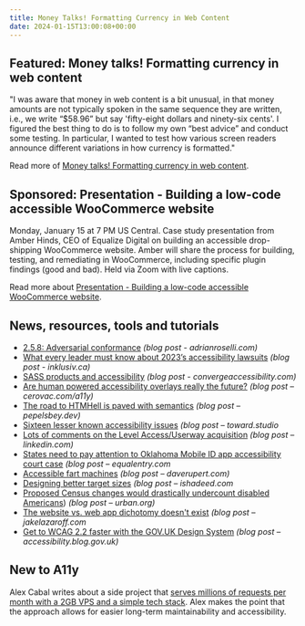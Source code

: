 ```yaml
---
title: Money Talks! Formatting Currency in Web Content
date: 2024-01-15T13:00:08+00:00
---
```


## Featured: Money talks! Formatting currency in web content

"I was aware that money in web content is a bit unusual, in that money amounts are not typically spoken in the same sequence they are written, i.e., we write “$58.96” but say 'fifty-eight dollars and ninety-six cents'. I figured the best thing to do is to follow my own “best advice” and conduct some testing. In particular, I wanted to test how various screen readers announce different variations in how currency is formatted."

Read more of [Money talks! Formatting currency in web content](https://www.tpgi.com/money-talks-formatting-currency-in-web-content/).

## Sponsored: Presentation - Building a low-code accessible WooCommerce website

Monday, January 15 at 7 PM US Central. Case study presentation from Amber Hinds, CEO of Equalize Digital on building an accessible drop-shipping WooCommerce website. Amber will share the process for building, testing, and remediating in WooCommerce, including specific plugin findings (good and bad). Held via Zoom with live captions.

Read more about [Presentation - Building a low-code accessible WooCommerce website](https://us02web.zoom.us/webinar/register/2717023094808/WN_u818UiW0S12bqPoxWu5Rng).

## News, resources, tools and tutorials

- [2.5.8: Adversarial conformance](https://adrianroselli.com/2023/12/2-5-8-adversarial-conformance.html) *(blog post - adrianroselli.com)*
- [What every leader must know about 2023’s accessibility lawsuits](https://inklusiv.ca/what-every-leader-must-know-about-2023s-accessibility-lawsuits/) *(blog post - inklusiv.ca)*
- [SASS products and accessibility](https://convergeaccessibility.com/2024/01/08/saas-products-and-accessibility/) *(blog post - convergeaccessibility.com)*
- [Are human powered accessibility overlays really the future?](https://cerovac.com/a11y/2024/01/are-human-powered-accessibility-overlays-really-the-future/) *(blog post – cerovac.com/a11y)*
- [The road to HTMHell is paved with semantics](https://pepelsbey.dev/articles/road-to-htmhell/) *(blog post – pepelsbey.dev)*
- [Sixteen lesser known accessibility issues](https://toward.studio/latest/16-lesser-known-accessibility-issues) *(blog post – toward.studio*
- [Lots of comments on the Level Access/Userway acquisition](https://www.linkedin.com/posts/sheribyrnehaber_overlay-fact-sheet-activity-7149067021542981632-PedM) *(blog post – linkedin.com)*
- [States need to pay attention to Oklahoma Mobile ID app accessibility court case](https://equalentry.com/accessibility-oklahoma-mobile-id-app-court-case/) *(blog post – equalentry.com*
- [Accessible fart machines](https://daverupert.com/2024/01/accessible-fart-machines/) *(blog post – daverupert.com)*
- [Designing better target sizes](https://ishadeed.com/article/target-size/) *(blog post – ishadeed.com*
- [Proposed Census changes would drastically undercount disabled Americans](https://www.urban.org/urban-wire/proposed-census-changes-would-drastically-undercount-disabled-americans)) *(blog post – urban.org)*
- [The website vs. web app dichotomy doesn't exist](https://jakelazaroff.com/words/the-website-vs-web-app-dichotomy-doesnt-exist/) *(blog post – jakelazaroff.com*
- [Get to WCAG 2.2 faster with the GOV.UK Design System](https://accessibility.blog.gov.uk/2024/01/11/get-to-wcag-2-2-faster-with-the-gov-uk-design-system/) *(blog post – accessibility.blog.gov.uk)*

## New to A11y

Alex Cabal writes about a side project that [serves millions of requests per month with a 2GB VPS and a simple tech stack](https://alexcabal.com/posts/standard-ebooks-and-classic-web-tech). Alex makes the point that the approach allows for easier long-term maintainability and accessibility.
